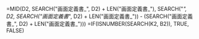 =MID(D2, SEARCH("画面定義書_", D2) + LEN("画面定義書_"), SEARCH("_", D2, SEARCH("画面定義書_", D2) + LEN("画面定義書_")) - (SEARCH("画面定義書_", D2) + LEN("画面定義書_")))
=IF(ISNUMBER(SEARCH(K2, B2)), TRUE, FALSE)
